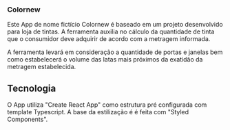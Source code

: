 ### Colornew

Este App de nome fictício Colornew é baseado em um projeto desenvolvido para loja de tintas.
A ferramenta auxilia no cálculo da quantidade de tinta que o consumidor deve adquirir de acordo com a metragem informada.

A ferramenta levará em consideração a quantidade de portas e janelas bem como estabelecerá o volume das latas mais próximos da exatidão da metragem estabelecida.

## Tecnologia

O App utiliza "Create React App" como estrutura pré configurada com template Typescript.
A base da estilização é é feita com "Styled Components".
